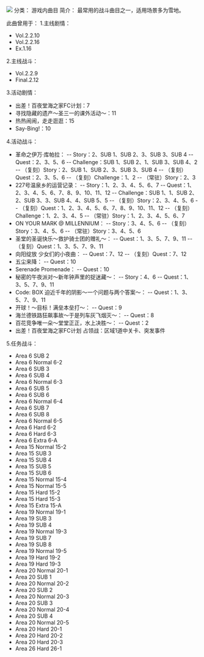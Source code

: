 ![](//static.kivo.wiki/images/music/cover/4WtiMP30gqRFz0F11JVXn0seBYpM3zP5.png)
分类： 游戏内曲目
简介：
最常用的战斗曲目之一，适用场景多为雪地。

此曲曾用于：
1.主线剧情：

 - Vol.2.2.10
 - Vol.2.2.16
 - Ex.1.16

2.主线战斗：

 - Vol.2.2.9
 - Final.2.12

3.活动剧情：

 - 出差！百夜堂海之家FC计划：7
 - 寻找隐藏的遗产～圣三一的课外活动～：11
 - 热热闹闹，走走逛逛：15
 - Say-Bing!：10

4.活动战斗：

 - 革命之伊万·库帕拉：
   -- Story：2、SUB 1、SUB 2、3、SUB 3、SUB 4
    -- Quest：2、3、5、6
    -- Challenge：SUB 1、SUB 2、1、SUB 3、SUB 4、2
    -- （复刻）Story：2、SUB 1、SUB 2、3、SUB 3、SUB 4
    -- （复刻）Quest：2、3、5、6
    -- （复刻）Challenge：1、2
    -- （常驻）Story：2、3
 - 227号温泉乡的运营记录：
   -- Story：1、2、3、4、5、6、7
    -- Quest：1、2、3、4、5、6、7、8、9、10、11、12
    -- Challenge：SUB 1、1、SUB 2、2、SUB 3、3、SUB 4、4、SUB 5、5
    -- （复刻）Story：2、3、4、5、6
    -- （复刻）Quest：1、2、3、4、5、6、7、8、9、10、11、12
    -- （复刻）Challenge：1、2、3、4、5
    -- （常驻）Story：1、2、3、4、5、6、7
 - ON YOUR MARK @ MILLENNIUM：
   -- Story：3、4、5、6
    -- （复刻）Story：3、4、5、6
    -- （常驻）Story：3、4、5、6
 - 圣堂的圣诞快乐～救护骑士团的赠礼～：
   -- Quest：1、3、5、7、9、11
    -- （复刻）Quest：1、3、5、7、9、11
 - 向阳绽放 少女们的小夜曲：
   -- Quest：7、12
    -- （复刻）Quest：7、12
 - 五尘来降：
   -- Quest：10
 - Serenade Promenade：
   -- Quest：10
 - 秘密的午夜派对～新年钟声里的捉迷藏～：
   -- Story：4、6
    -- Quest：1、3、5、7、9、11
 - Code: BOX 迫近千年的阴影～一个问题与两个答案～：
   -- Quest：1、3、5、7、9、11
 - 开球！～目标！满垒本垒打～：
   -- Quest：9
 - 海兰德铁路狂飙事故～于是列车灰飞烟灭～：
   -- Quest：8
 - 百花竞争唯一朵～堂堂正正，水上决胜～：
   -- Quest：2
 - 出差！百夜堂海之家FC计划 占领战：区域1道中关卡、突发事件

5.任务战斗：

 - Area 6 SUB 2
 - Area 6 Normal 6-2
 - Area 6 SUB 3
 - Area 6 SUB 4
 - Area 6 Normal 6-3
 - Area 6 SUB 5
 - Area 6 SUB 6
 - Area 6 Normal 6-4
 - Area 6 SUB 7
 - Area 6 SUB 8
 - Area 6 Normal 6-5
 - Area 6 Hard 6-2
 - Area 6 Hard 6-3
 - Area 6 Extra 6-A
 - Area 15 Normal 15-2
 - Area 15 SUB 3
 - Area 15 SUB 4
 - Area 15 SUB 5
 - Area 15 SUB 6
 - Area 15 Normal 15-4
 - Area 15 Normal 15-5
 - Area 15 Hard 15-2
 - Area 15 Hard 15-3
 - Area 15 Extra 15-A
 - Area 19 Normal 19-1
 - Area 19 SUB 3
 - Area 19 SUB 4
 - Area 19 Normal 19-3
 - Area 19 SUB 7
 - Area 19 SUB 8
 - Area 19 Normal 19-5
 - Area 19 Hard 19-2
 - Area 19 Hard 19-3
 - Area 20 Normal 20-1
 - Area 20 SUB 1
 - Area 20 Normal 20-2
 - Area 20 SUB 2
 - Area 20 Normal 20-3
 - Area 20 SUB 3
 - Area 20 Normal 20-4
 - Area 20 SUB 4
 - Area 20 Normal 20-5
 - Area 20 Hard 20-1
 - Area 20 Hard 20-2
 - Area 20 Hard 20-3
 - Area 26 Hard 26-1

